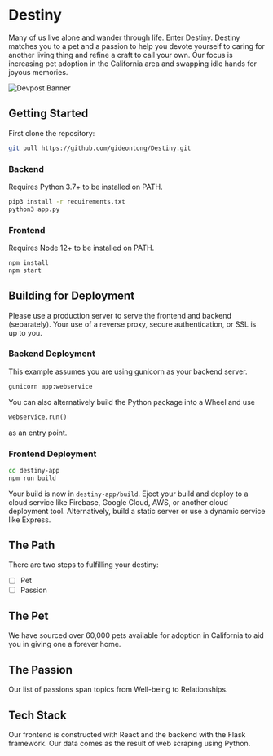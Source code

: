 # Destiny

Many of us live alone and wander through life. Enter Destiny. Destiny matches you to a pet and a passion to help you devote yourself to caring for another living thing and refine a craft to call your own. Our focus is increasing pet adoption in the California area and swapping idle hands for joyous memories.

![Devpost Banner](https://i.imgur.com/a9KGWre.png)

## Getting Started

First clone the repository:

```bash
git pull https://github.com/gideontong/Destiny.git
```

### Backend

Requires Python 3.7+ to be installed on PATH.

```bash
pip3 install -r requirements.txt
python3 app.py
```

### Frontend

Requires Node 12+ to be installed on PATH.

```bash
npm install
npm start
```

## Building for Deployment

Please use a production server to serve the frontend and backend (separately). Your use of a reverse proxy, secure authentication, or SSL is up to you.

### Backend Deployment

This example assumes you are using gunicorn as your backend server.

```bash
gunicorn app:webservice
```

You can also alternatively build the Python package into a Wheel and use

```python
webservice.run()
```

as an entry point.

### Frontend Deployment

```bash
cd destiny-app
npm run build
```

Your build is now in `destiny-app/build`. Eject your build and deploy to a cloud service like Firebase, Google Cloud, AWS, or another cloud deployment tool. Alternatively, build a static server or use a dynamic service like Express.

## The Path

There are two steps to fulfilling your destiny:

- [ ] Pet
- [ ] Passion

## The Pet

We have sourced over 60,000 pets available for adoption in California to aid you in giving one a forever home.

## The Passion

Our list of passions span topics from Well-being to Relationships.

## Tech Stack

Our frontend is constructed with React and the backend with the Flask framework. Our data comes as the result of web scraping using Python.
